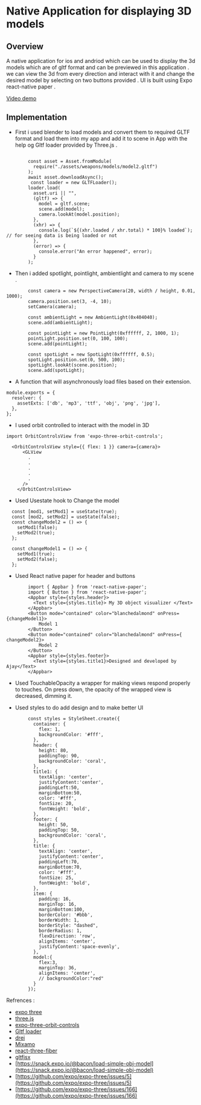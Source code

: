 # Native Application for displaying 3D models 

## Overview

A native application for ios and andriod which can be used to display the 3d models which are of gltf format and can be previewed in this application . we can view the 3d from every direction and interact with it and change the desired model by selecting on two buttons provided . UI is built using Expo react-native paper . 

[Video demo](https://github.com/kumarajay0412/Appdev-assignment/edit/main/README.MD)

## Implementation

- First i used blender to load models and convert them to required GLTF format and load them into my app and add it to scene in App with the help og Gltf loader provided by Three.js .

```      
     
        const asset = Asset.fromModule(
          require("./assets/weapons/models/model2.gltf")
        );
        await asset.downloadAsync();
         const loader = new GLTFLoader();
        loader.load(
          asset.uri || "",
          (gltf) => {
            model = gltf.scene;
            scene.add(model);
            camera.lookAt(model.position);
          },
          (xhr) => {
            console.log(`${(xhr.loaded / xhr.total) * 100}% loaded`); // for seeing data is being loaded or not 
          },
          (error) => {
            console.error("An error happened", error);  
          }
        );

```

- Then i added spotlight, pointlight, ambientlight and camera to my scene .
```
        const camera = new PerspectiveCamera(20, width / height, 0.01, 1000);
        camera.position.set(3, -4, 10);
        setCamera(camera);
 
        const ambientLight = new AmbientLight(0x404040);
        scene.add(ambientLight);

        const pointLight = new PointLight(0xffffff, 2, 1000, 1);
        pointLight.position.set(0, 100, 100);
        scene.add(pointLight);

        const spotLight = new SpotLight(0xffffff, 0.5);
        spotLight.position.set(0, 500, 100);
        spotLight.lookAt(scene.position);
        scene.add(spotLight);
 ```
 
- A function that will asynchronously load files based on their extension.

```
module.exports = {
  resolver: {
    assetExts: ['db', 'mp3', 'ttf', 'obj', 'png', 'jpg'],
  },
};

```
- I used orbit controlled to interact with the model in 3D
```
import OrbitControlsView from 'expo-three-orbit-controls';

  <OrbitControlsView style={{ flex: 1 }} camera={camera}>
      <GLView
        .
        .
        . 
        .
        .
      />
    </OrbitControlsView>

```
- Used Usestate hook to Change the model 
```
  const [mod1, setMod1] = useState(true);
  const [mod2, setMod2] = useState(false);
  const changeModel2 = () => {
    setMod1(false);
    setMod2(true);
  };

  const changeModel1 = () => {
    setMod1(true);
    setMod2(false);
  };

```

- Used React native paper for header and buttons 

```
        import { Appbar } from 'react-native-paper';
        import { Button } from 'react-native-paper';
        <Appbar style={styles.header}>
          <Text style={styles.title}> My 3D object visualizer </Text>
        </Appbar>
        <Button mode="contained" color="blanchedalmond" onPress={changeModel1}>
            Model 1
        </Button>
        <Button mode="contained" color="blanchedalmond" onPress={ changeModel2}>
            Model 2
        </Button>
        <Appbar style={styles.footer}>
          <Text style={styles.title1}>Designed and developed by Ajay</Text>
        </Appbar>

```
- Used TouchableOpacity a wrapper for making views respond properly to touches. On press down, the opacity of the wrapped view is decreased, dimming it.

- Used styles to do add design and to make better UI

```
        const styles = StyleSheet.create({
          container: {
            flex: 1,
            backgroundColor: '#fff',
          },
          header: {
            height: 80,
            paddingTop: 90,
            backgroundColor: 'coral',
          },
          title1: {
            textAlign: 'center',
            justifyContent:'center',
            paddingLeft:50,
            marginBottom:50,
            color: '#fff',
            fontSize: 20,
            fontWeight: 'bold',
          },
          footer: {
            height: 50,
            paddingTop: 50,
            backgroundColor: 'coral',
          },
          title: {
            textAlign: 'center',
            justifyContent:'center',
            paddingLeft:70,
            marginBottom:70,
            color: '#fff',
            fontSize: 25,
            fontWeight: 'bold',
          },
          item: {
            padding: 16,
            marginTop: 16,
            marginBottom:100,
            borderColor: '#bbb',
            borderWidth: 1,
            borderStyle: "dashed",
            borderRadius: 1,
            flexDirection: 'row',
            alignItems: 'center',
            justifyContent:'space-evenly',
          },
          model:{
            flex:3,
            marginTop: 36,
            alignItems: 'center',
            // backgroundColor:"red"
          }
        });
```
Refrences :

* [expo three](https://github.com/expo/expo-three#readme)
* [three.js](https://threejs.org/)
* [expo-three-orbit-controls](https://github.com/EvanBacon/expo-three-orbit-controls)
* [Gltf loader](https://threejs.org/docs/#examples/en/loaders/GLTFLoader)
* [drei](https://github.com/pmndrs/drei)
* [Mixamo](https://www.mixamo.com/#/)
* [react-three-fiber](https://github.com/pmndrs/react-three-fiber)
* [gltfjsx](https://github.com/pmndrs/gltfjsx)
* [https://snack.expo.io/@bacon/load-simple-obj-model](https://snack.expo.io/@bacon/load-simple-obj-model)
* [https://github.com/expo/expo-three/issues/5](https://github.com/expo/expo-three/issues/5)
* [https://github.com/expo/expo-three/issues/166](https://github.com/expo/expo-three/issues/166)

